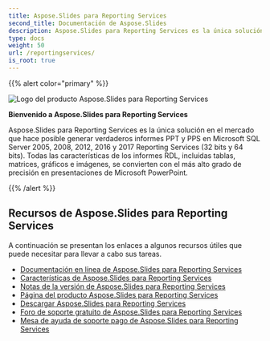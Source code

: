 ```yaml
---
title: Aspose.Slides para Reporting Services
second_title: Documentación de Aspose.Slides
description: Aspose.Slides para Reporting Services es la única solución en el mercado que hace posible generar verdaderos informes PPT y PPS en Microsoft SQL Server 2005, 2008, 2012, 2016 y 2017 Reporting Services (32 bits y 64 bits).
type: docs
weight: 50
url: /reportingservices/
is_root: true
---
```


{{% alert color="primary" %}}

![Logo del producto Aspose.Slides para Reporting Services](home_1.png)

**Bienvenido a Aspose.Slides para Reporting Services**

Aspose.Slides para Reporting Services es la única solución en el mercado que hace posible generar verdaderos informes PPT y PPS en Microsoft SQL Server 2005, 2008, 2012, 2016 y 2017 Reporting Services (32 bits y 64 bits). Todas las características de los informes RDL, incluidas tablas, matrices, gráficos e imágenes, se convierten con el más alto grado de precisión en presentaciones de Microsoft PowerPoint.

{{% /alert %}}

## **Recursos de Aspose.Slides para Reporting Services**

A continuación se presentan los enlaces a algunos recursos útiles que puede necesitar para llevar a cabo sus tareas.

- [Documentación en línea de Aspose.Slides para Reporting Services](/slides/reportingservices/)
- [Características de Aspose.Slides para Reporting Services](/slides/reportingservices/features/)
- [Notas de la versión de Aspose.Slides para Reporting Services](https://releases.aspose.com/slides/reportingservices/release-notes/)
- [Página del producto Aspose.Slides para Reporting Services](https://products.aspose.com/slides/reporting-services/)
- [Descargar Aspose.Slides para Reporting Services](https://releases.aspose.com/slides/reportingservices/)
- [Foro de soporte gratuito de Aspose.Slides para Reporting Services](https://forum.aspose.com/c/slides/11)
- [Mesa de ayuda de soporte pago de Aspose.Slides para Reporting Services](https://helpdesk.aspose.com/)